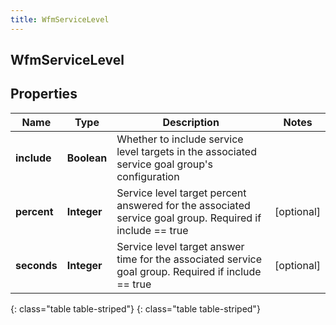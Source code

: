 ```yaml
---
title: WfmServiceLevel
---
```

## WfmServiceLevel


## Properties

| Name | Type | Description | Notes |
| ------------ | ------------- | ------------- | ------------- |
| **include** | **Boolean** | Whether to include service level targets in the associated service goal group&#39;s configuration |  |
| **percent** | **Integer** | Service level target percent answered for the associated service goal group. Required if include == true |  [optional] |
| **seconds** | **Integer** | Service level target answer time for the associated service goal group. Required if include == true |  [optional] |
{: class="table table-striped"}
{: class="table table-striped"}


